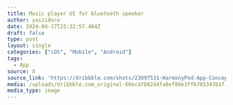 ```yaml
---
title: Music player UI for bluetooth speaker
author: yaizidoro
date: 2024-04-17T22:32:57.484Z
draft: false
type: post
layout: single
categories: ["iOS", "Mobile", "Android"]
tags:
  - App
source: X
source_link: 'https://dribbble.com/shots/23097531-HarmonyPod-App-Concept'
media: /uploads/dribbble.com_original-66eca7b02d4fa8ef80e3ff6705343b1f.png
media_type: image
---
```


